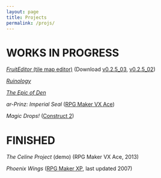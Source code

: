 ```yaml
---
layout: page
title: Projects
permalink: /projs/
---
```


# WORKS IN PROGRESS

[*FruitEditor* (tile map editor)][github-map] (Download [v0.2.5_03][map-v0.2.5_03], [v0.2.5_02][map-v0.2.5_02])

[*Ruinology*][github-ruin]

[*The Epic of Den*][github-den]

*ar-Prinz: Imperial Seal* ([RPG Maker VX Ace][rmvxa])

*Magic Drops!* ([Construct 2][construct])

# FINISHED

*The Celine Project* (demo) (RPG Maker VX Ace, 2013)

*Phoenix Wings* ([RPG Maker XP][rmxp], last updated 2007)

[github-map]:   https://github.com/boaromayo/FruitEditor_v1_1
[map-v0.2.5_03]:https://github.com/boaromayo/FruitEditor_v1_1/releases/tag/v0.2.5_03
[map-v0.2.5_02]:https://github.com/boaromayo/FruitEditor_v1_1/releases/tag/v0.2.5_02
[github-ruin]:  https://github.com/boaromayo/Ruinology
[github-den]:   https://github.com/boaromayo/Den
[construct]:    https://www.scirra.com/construct2
[rmvxa]:        https://en.wikipedia.org/wiki/RPG_Maker_VX_Ace
[rmxp]:         https://en.wikipedia.org/wiki/RPG_Maker_XP
